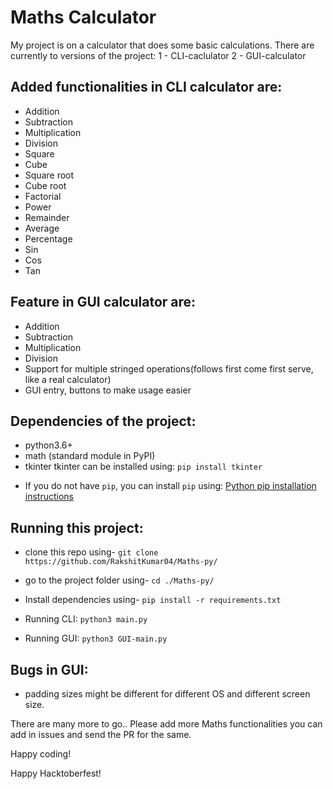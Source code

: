 # Maths Calculator
My project is on a calculator that does some basic calculations.
There are currently to versions of the project:
1 - CLI-caclulator 
2 - GUI-calculator

## Added functionalities in CLI calculator are:

- Addition
- Subtraction
- Multiplication
- Division
- Square
- Cube
- Square root
- Cube root
- Factorial
- Power
- Remainder
- Average
- Percentage
- Sin
- Cos
- Tan

## Feature in GUI calculator are:

- Addition
- Subtraction
- Multiplication
- Division
- Support for multiple stringed operations(follows first come first serve, like a real calculator)
- GUI entry, buttons to make usage easier

## Dependencies of the project:
- python3.6+
- math (standard module in PyPI)
- tkinter 
tkinter can be installed using:
```pip install tkinter```

* If you do not have `pip`, you can install `pip` using: [Python pip installation instructions](https://pip.pypa.io/en/stable/installing/)

## Running this project:
- clone this repo using-
```git clone https://github.com/RakshitKumar04/Maths-py/```
- go to the project folder using-
```cd ./Maths-py/```
- Install dependencies using-
```pip install -r requirements.txt```

- Running CLI: `python3 main.py`
- Running GUI: `python3 GUI-main.py`

## Bugs in GUI:
- padding sizes might be different for different OS and different screen size.


There are many more to go.. Please add more Maths functionalities you can add in issues and send the PR for the same.

Happy coding!

Happy Hacktoberfest!

